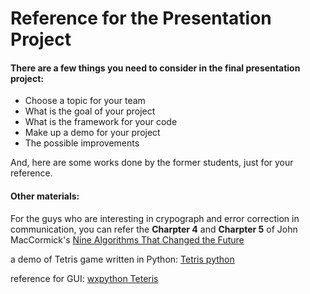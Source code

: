 # Reference for the Presentation Project

#### There are a few things you need to consider in the final presentation project:

- Choose a topic for your team
- What is the goal of your project
- What is the framework for your code 
- Make up a demo for your project
- The possible improvements

And, here are some works done by the former students, just for your reference. 

#### Other materials:

For the guys who are interesting in crypograph and error correction in communication, you can refer the **Charpter 4** and **Charpter 5** of John MacCormick's [Nine Algorithms That Changed the Future](https://www.amazon.com/Nine-Algorithms-That-Changed-Future/dp/0691158193)

a demo of Tetris game written in Python: [Tetris python](https://www.youtube.com/watch?v=P76rnjmdIdU)

reference for GUI: [wxpython Teteris](http://zetcode.com/wxpython/thetetrisgame/)

